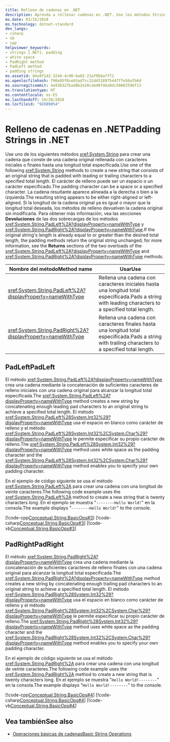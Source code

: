 ```yaml
---
title: Relleno de cadenas en .NET
description: Aprenda a rellenar cadenas en .NET. Use los métodos String.PadLeft y String.PadRight para agregar caracteres iniciales o finales hasta alcanzar la longitud total especificada.
ms.date: 03/15/2018
ms.technology: dotnet-standard
dev_langs:
- csharp
- vb
- cpp
helpviewer_keywords:
- strings [.NET], padding
- white space
- PadRight method
- PadLeft method
- padding strings
ms.assetid: 84a9f142-3244-4c90-ba02-21af9bbaff71
ms.openlocfilehash: f90a95f0ceb5ad7cc32d451897544fffe56afb6d
ms.sourcegitcommit: 4a938327bad8b2e20cabd0f46a9dc50882596f13
ms.translationtype: HT
ms.contentlocale: es-ES
ms.lasthandoff: 10/28/2020
ms.locfileid: "92889054"
---
```

# <a name="padding-strings-in-net"></a><span data-ttu-id="a9177-104">Relleno de cadenas en .NET</span><span class="sxs-lookup"><span data-stu-id="a9177-104">Padding Strings in .NET</span></span>

<span data-ttu-id="a9177-105">Use uno de los siguientes métodos <xref:System.String> para crear una cadena que conste de una cadena original rellenada con caracteres iniciales o finales hasta una longitud total especificada.</span><span class="sxs-lookup"><span data-stu-id="a9177-105">Use one of the following <xref:System.String> methods to create a new string that consists of an original string that is padded with leading or trailing characters to a specified total length.</span></span> <span data-ttu-id="a9177-106">El carácter de relleno puede ser un espacio o un carácter especificado.</span><span class="sxs-lookup"><span data-stu-id="a9177-106">The padding character can be a space or a specified character.</span></span> <span data-ttu-id="a9177-107">La cadena resultante aparece alineada a la derecha o bien a la izquierda.</span><span class="sxs-lookup"><span data-stu-id="a9177-107">The resulting string appears to be either right-aligned or left-aligned.</span></span> <span data-ttu-id="a9177-108">Si la longitud de la cadena original ya es igual o mayor que la longitud total deseada, los métodos de relleno devuelven la cadena original sin modificarla. Para obtener más información, vea las secciones **Devoluciones** de las dos sobrecargas de los métodos <xref:System.String.PadLeft%2A?displayProperty=nameWithType> y <xref:System.String.PadRight%2A?displayProperty=nameWithType>.</span><span class="sxs-lookup"><span data-stu-id="a9177-108">If the original string's length is already equal to or greater than the desired total length, the padding methods return the original string unchanged; for more information, see the **Returns** sections of the two overloads of the <xref:System.String.PadLeft%2A?displayProperty=nameWithType> and <xref:System.String.PadRight%2A?displayProperty=nameWithType> methods.</span></span>
  
|<span data-ttu-id="a9177-109">Nombre del método</span><span class="sxs-lookup"><span data-stu-id="a9177-109">Method name</span></span>|<span data-ttu-id="a9177-110">Usar</span><span class="sxs-lookup"><span data-stu-id="a9177-110">Use</span></span>|  
|-----------------|---------|  
|<xref:System.String.PadLeft%2A?displayProperty=nameWithType>|<span data-ttu-id="a9177-111">Rellena una cadena con caracteres iniciales hasta una longitud total especificada.</span><span class="sxs-lookup"><span data-stu-id="a9177-111">Pads a string with leading characters to a specified total length.</span></span>|  
|<xref:System.String.PadRight%2A?displayProperty=nameWithType>|<span data-ttu-id="a9177-112">Rellena una cadena con caracteres finales hasta una longitud total especificada.</span><span class="sxs-lookup"><span data-stu-id="a9177-112">Pads a string with trailing characters to a specified total length.</span></span>|  
  
## <a name="padleft"></a><span data-ttu-id="a9177-113">PadLeft</span><span class="sxs-lookup"><span data-stu-id="a9177-113">PadLeft</span></span>  
 <span data-ttu-id="a9177-114">El método <xref:System.String.PadLeft%2A?displayProperty=nameWithType> crea una cadena mediante la concatenación de suficientes caracteres de relleno iniciales con una cadena original para alcanzar la longitud total especificada.</span><span class="sxs-lookup"><span data-stu-id="a9177-114">The <xref:System.String.PadLeft%2A?displayProperty=nameWithType> method creates a new string by concatenating enough leading pad characters to an original string to achieve a specified total length.</span></span> <span data-ttu-id="a9177-115">El método <xref:System.String.PadLeft%28System.Int32%29?displayProperty=nameWithType> usa el espacio en blanco como carácter de relleno y el método <xref:System.String.PadLeft%28System.Int32%2CSystem.Char%29?displayProperty=nameWithType> le permite especificar su propio carácter de relleno.</span><span class="sxs-lookup"><span data-stu-id="a9177-115">The <xref:System.String.PadLeft%28System.Int32%29?displayProperty=nameWithType> method uses white space as the padding character and the <xref:System.String.PadLeft%28System.Int32%2CSystem.Char%29?displayProperty=nameWithType> method enables you to specify your own padding character.</span></span>  
  
 <span data-ttu-id="a9177-116">En el ejemplo de código siguiente se usa el método <xref:System.String.PadLeft%2A> para crear una cadena con una longitud de veinte caracteres.</span><span class="sxs-lookup"><span data-stu-id="a9177-116">The following code example uses the <xref:System.String.PadLeft%2A> method to create a new string that is twenty characters long.</span></span> <span data-ttu-id="a9177-117">En el ejemplo se muestra "`--------Hello World!`" en la consola.</span><span class="sxs-lookup"><span data-stu-id="a9177-117">The example displays "`--------Hello World!`" to the console.</span></span>  
  
 [!code-cpp[Conceptual.String.BasicOps#3](../../../samples/snippets/cpp/VS_Snippets_CLR/conceptual.string.basicops/cpp/padding.cpp#3)]
 [!code-csharp[Conceptual.String.BasicOps#3](../../../samples/snippets/csharp/VS_Snippets_CLR/conceptual.string.basicops/cs/padding.cs#3)]
 [!code-vb[Conceptual.String.BasicOps#3](../../../samples/snippets/visualbasic/VS_Snippets_CLR/conceptual.string.basicops/vb/padding.vb#3)]  
  
## <a name="padright"></a><span data-ttu-id="a9177-118">PadRight</span><span class="sxs-lookup"><span data-stu-id="a9177-118">PadRight</span></span>  
 <span data-ttu-id="a9177-119">El método <xref:System.String.PadRight%2A?displayProperty=nameWithType> crea una cadena mediante la concatenación de suficientes caracteres de relleno finales con una cadena original para alcanzar la longitud total especificada.</span><span class="sxs-lookup"><span data-stu-id="a9177-119">The <xref:System.String.PadRight%2A?displayProperty=nameWithType> method creates a new string by concatenating enough trailing pad characters to an original string to achieve a specified total length.</span></span> <span data-ttu-id="a9177-120">El método <xref:System.String.PadRight%28System.Int32%29?displayProperty=nameWithType> usa el espacio en blanco como carácter de relleno y el método <xref:System.String.PadRight%28System.Int32%2CSystem.Char%29?displayProperty=nameWithType> le permite especificar su propio carácter de relleno.</span><span class="sxs-lookup"><span data-stu-id="a9177-120">The <xref:System.String.PadRight%28System.Int32%29?displayProperty=nameWithType> method uses white space as the padding character and the <xref:System.String.PadRight%28System.Int32%2CSystem.Char%29?displayProperty=nameWithType> method enables you to specify your own padding character.</span></span>  
  
 <span data-ttu-id="a9177-121">En el ejemplo de código siguiente se usa el método <xref:System.String.PadRight%2A> para crear una cadena con una longitud de veinte caracteres.</span><span class="sxs-lookup"><span data-stu-id="a9177-121">The following code example uses the <xref:System.String.PadRight%2A> method to create a new string that is twenty characters long.</span></span> <span data-ttu-id="a9177-122">En el ejemplo se muestra "`Hello World!--------`" en la consola.</span><span class="sxs-lookup"><span data-stu-id="a9177-122">The example displays "`Hello World!--------`" to the console.</span></span>  
  
 [!code-cpp[Conceptual.String.BasicOps#4](../../../samples/snippets/cpp/VS_Snippets_CLR/conceptual.string.basicops/cpp/padding.cpp#4)]
 [!code-csharp[Conceptual.String.BasicOps#4](../../../samples/snippets/csharp/VS_Snippets_CLR/conceptual.string.basicops/cs/padding.cs#4)]
 [!code-vb[Conceptual.String.BasicOps#4](../../../samples/snippets/visualbasic/VS_Snippets_CLR/conceptual.string.basicops/vb/padding.vb#4)]  
  
## <a name="see-also"></a><span data-ttu-id="a9177-123">Vea también</span><span class="sxs-lookup"><span data-stu-id="a9177-123">See also</span></span>

- [<span data-ttu-id="a9177-124">Operaciones básicas de cadenas</span><span class="sxs-lookup"><span data-stu-id="a9177-124">Basic String Operations</span></span>](basic-string-operations.md)
